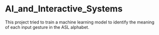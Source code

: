 # AI_and_Interactive_Systems
 This project tried to train a machine learning model to identify the meaning of each input gesture in the ASL alphabet.
